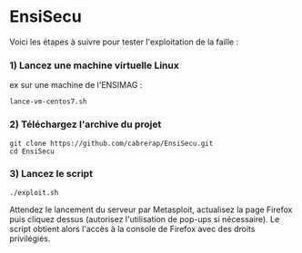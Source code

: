 # EnsiSecu
Voici les étapes à suivre pour tester l'exploitation de la faille :

### 1) Lancez une machine virtuelle Linux 
ex sur une machine de l'ENSIMAG :

```
lance-vm-centos7.sh
```
 
### 2) Téléchargez l'archive du projet

```
git clone https://github.com/cabrerap/EnsiSecu.git
cd EnsiSecu
```

### 3) Lancez le script

```
./exploit.sh
```

Attendez le lancement du serveur par Metasploit, actualisez la page Firefox puis cliquez dessus (autorisez l'utilisation de pop-ups si nécessaire). Le script obtient alors l'accès à la console de Firefox avec des droits privilégiés.
